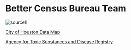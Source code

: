 # Better Census Bureau Team

![source1](Images/screenshot1.png)

[City of Houston Data Map](https://mycity.houstontx.gov/myrsvi/cohSVImapping.html)

[Agency for Toxic Substances and Disease Registry](https://www.atsdr.cdc.gov/placeandhealth/svi/data_documentation_download.html)